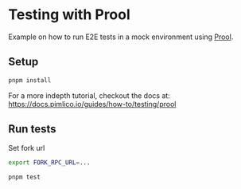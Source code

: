 # Testing with Prool

Example on how to run E2E tests in a mock environment using [Prool](https://github.com/wevm/prool).

## Setup

```bash
pnpm install
```

For a more indepth tutorial, checkout the docs at: https://docs.pimlico.io/guides/how-to/testing/prool

## Run tests

Set fork url
```bash
export FORK_RPC_URL=...
```

```bash
pnpm test
```

